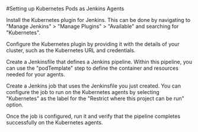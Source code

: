 #Setting up Kubernetes Pods as Jenkins Agents


Install the Kubernetes plugin for Jenkins. This can be done by navigating to "Manage Jenkins" > "Manage Plugins" > "Available" and searching for "Kubernetes".

Configure the Kubernetes plugin by providing it with the details of your cluster, such as the Kubernetes URL and credentials.

Create a Jenkinsfile that defines a Jenkins pipeline. Within this pipeline, you can use the "podTemplate" step to define the container and resources needed for your agents.

Create a Jenkins job that uses the Jenkinsfile you just created. You can configure the job to run on the Kubernetes agents by selecting "Kubernetes" as the label for the "Restrict where this project can be run" option.

Once the job is configured, run it and verify that the pipeline completes successfully on the Kubernetes agents.
